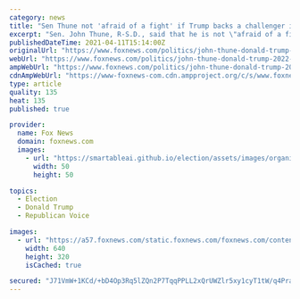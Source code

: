 ```yaml
---
category: news
title: "Sen Thune not 'afraid of a fight' if Trump backs a challenger in 2022"
excerpt: "Sen. John Thune, R-S.D., said that he is not \"afraid of a fight\" if former President Donald Trump campaigns against him in 2022 after being labeled a \"weak and inneffective RINO\" by him earlier in the year. \"I've been through wars in South Dakota ..."
publishedDateTime: 2021-04-11T15:14:00Z
originalUrl: "https://www.foxnews.com/politics/john-thune-donald-trump-2022-senate"
webUrl: "https://www.foxnews.com/politics/john-thune-donald-trump-2022-senate"
ampWebUrl: "https://www.foxnews.com/politics/john-thune-donald-trump-2022-senate.amp"
cdnAmpWebUrl: "https://www-foxnews-com.cdn.ampproject.org/c/s/www.foxnews.com/politics/john-thune-donald-trump-2022-senate.amp"
type: article
quality: 135
heat: 135
published: true

provider:
  name: Fox News
  domain: foxnews.com
  images:
    - url: "https://smartableai.github.io/election/assets/images/organizations/foxnews.com-50x50.jpg"
      width: 50
      height: 50

topics:
  - Election
  - Donald Trump
  - Republican Voice

images:
  - url: "https://a57.foxnews.com/static.foxnews.com/foxnews.com/content/uploads/2021/02/640/320/Thune-Trump.jpg?ve=1&tl=1"
    width: 640
    height: 320
    isCached: true

secured: "J71VmW+1KCd/+bD4Op3Rq5lZQn2P7TqqPPLL2xQrUWZlr5xy1cyT1tW/q4Prar/QzUwPFLpJefnKxZ+I3cI0uFVn9eEoHPH5mvmK5T6RKcyLn2wLO91FxhMzZfHkb320SP3VFholkXiV8l0AoxyB1vHEToOfnM1s5lBmkyT7YuUkFPNiSpkEYhnqaVvtlOdN9/vHNuuAaSgf0HyyTLjJrs9bq2E26ynp9Y/FlWeUMnumf316NGe6pGMokW9VRDEX1I9n5WJtxzXFreqXKfOpl/yAA+LiPViHcIk+bp7JTioQErTwsUHNeY4vJUV2cj9PTyziziQUda5VgM31PtPFcZWvSmwJrlq45O0N7j/r2I8=;7Xv4fTH8STNSP9QqHnWTAQ=="
---
```



